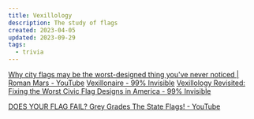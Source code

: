 ```yaml
---
title: Vexillology
description: The study of flags
created: 2023-04-05
updated: 2023-09-29
tags:
  - trivia
---
```


[Why city flags may be the worst-designed thing you've never noticed | Roman Mars - YouTube](https://www.youtube.com/watch?v%3Dpnv5iKB2hl4)
[Vexillonaire - 99% Invisible](https://99percentinvisible.org/episode/vexillonaire/)
[Vexillology Revisited: Fixing the Worst Civic Flag Designs in America - 99% Invisible](https://99percentinvisible.org/article/vexillology-revisited-fixing-worst-civic-flag-designs-america/)

[DOES YOUR FLAG FAIL? Grey Grades The State Flags! - YouTube](https://www.youtube.com/watch?v=l4w6808wJcU)
